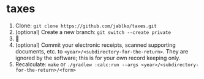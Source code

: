 # taxes

1. Clone: `git clone https://github.com/jablko/taxes.git`
2. (optional) Create a new branch: `git switch --create private`
3. :construction:
4. (optional) Commit your electronic receipts, scanned supporting documents,
   etc. to `<year>/<subdirectory-for-the-return>`. They are ignored by the
   software; this is for your own record keeping only.
5. Recalculate: `make` or
   `./gradlew :calc:run --args <year>/<subdirectory-for-the-return>/<form>`
